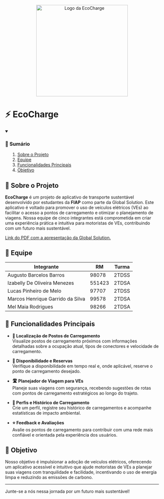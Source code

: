 <p align="center">
    <picture>
        <source media="(prefers-color-scheme: dark)" srcset="Utils/Logo/EcoChargeDarkLogoRounded.png">
        <img alt="Logo da EcoCharge" src="Utils/Logo/LogoRounded.png" width="300">
    </picture>
</p>

# ⚡ EcoCharge

<details open>
    <summary><h3><strong>📑 Sumário</strong></h3>
        <ol>
            <li><a href="#sobre-o-projeto">Sobre o Projeto</a></li>
            <li><a href="#equipe">Equipe</a></li>
            <li><a href="#funcionalidades-principais">Funcionalidades Principais</a></li>
            <li><a href="#Objetivo">Objetivo</a></li>
        </ol>
    </summary>
</details>

<h2 id="sobre-o-projeto"> 📱 Sobre o Projeto </h2>

**EcoCharge** é um projeto de aplicativo de transporte sustentável desenvolvido por estudantes da **FIAP** como parte da Global Solution. Este aplicativo é voltado para promover o uso de veículos elétricos (VEs) ao facilitar o acesso a pontos de carregamento e otimizar o planejamento de viagens. Nossa equipe de cinco integrantes está comprometida em criar uma experiência prática e intuitiva para motoristas de VEs, contribuindo com um futuro mais sustentável.

[Link do PDF com a apresentação da Global Solution.](Utils/GS2.pdf)

<h2 id="equipe"> 📜 Equipe </h2>

| Integrante                       | RM     | Turma |
| -------------------------------- | ------ | ----- |
| Augusto Barcelos Barros          | 98078  | 2TDSS |
| Izabelly De Oliveira Menezes     | 551423 | 2TDSA |
| Lucas Pinheiro de Melo           | 97707  | 2TDSS |
| Marcos Henrique Garrido da Silva | 99578  | 2TDSA |
| Mel Maia Rodrigues               | 98266  | 2TDSA |

<h2 id="funcionalidades-principais"> 🌟 Funcionalidades Principais </h2>

- **📍 Localização de Postos de Carregamento**  
  Visualize postos de carregamento próximos com informações detalhadas sobre a ocupação atual, tipos de conectores e velocidade de carregamento.
- **🔄 Disponibilidade e Reservas**  
  Verifique a disponibilidade em tempo real e, onde aplicável, reserve o ponto de carregamento desejado.

- **🛣️ Planejador de Viagem para VEs**  
  Planeje suas viagens com segurança, recebendo sugestões de rotas com pontos de carregamento estratégicos ao longo do trajeto.

- **👤 Perfis e Histórico de Carregamento**  
  Crie um perfil, registre seu histórico de carregamentos e acompanhe estatísticas de impacto ambiental.

- **⭐ Feedback e Avaliações**  
  Avalie os pontos de carregamento para contribuir com uma rede mais confiável e orientada pela experiência dos usuários.

<h2 id="Objetivo"> 🎯 Objetivo </h2>

Nosso objetivo é impulsionar a adoção de veículos elétricos, oferecendo um aplicativo acessível e intuitivo que ajude motoristas de VEs a planejar suas viagens com tranquilidade e facilidade, incentivando o uso de energia limpa e reduzindo as emissões de carbono.

---

Junte-se a nós nessa jornada por um futuro mais sustentável!

